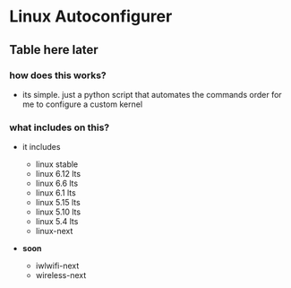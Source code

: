 # Linux Autoconfigurer

## Table here later

### how does this works?

- its simple. just a python script that automates the commands order for me to configure a custom kernel

### what includes on this?

- it includes

  - linux stable
  - linux 6.12 lts
  - linux 6.6 lts
  - linux 6.1 lts
  - linux 5.15 lts
  - linux 5.10 lts
  - linux 5.4 lts
  - linux-next
- **soon**
  - iwlwifi-next
  - wireless-next
